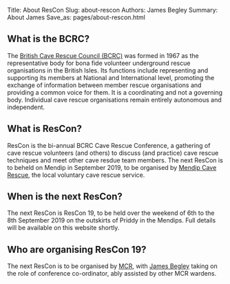 Title: About ResCon
Slug: about-rescon
Authors: James Begley
Summary: About James
Save_as: pages/about-rescon.html

## What is the BCRC?

The [British Cave Rescue Council (BCRC)](http://www.caverescue.org.uk) was formed in 1967 as the representative body for bona fide volunteer underground rescue organisations in the British Isles. Its functions include representing and supporting its members at National and International level, promoting the exchange of information between member rescue organisations and providing a common voice for them. It is a coordinating and not a governing body. Individual cave rescue organisations remain entirely autonomous and independent.

## What is ResCon?

ResCon is the bi-annual BCRC Cave Rescue Conference, a gathering of cave rescue volunteers (and others) to discuss (and practice) cave rescue techniques and meet other cave resdue team members. The next ResCon is to beheld on Mendip in September 2019, to be organised by [Mendip Cave Rescue](https://www.mendipcaverescue.org), the local voluntary cave rescue service.

## When is the next ResCon?

The next ResCon is ResCon 19, to be held over the weekend of 6th to the 8th September 2019 on the outskirts of Priddy in the Mendips. Full details will be available on this website shortly.

## Who are organising ResCon 19?

The next ResCon is to be organised by [MCR](https://www.mendipcaverescue.org), with [James Begley](mailto:james@rescon.org.uk) taking on the role of conference co-ordinator, ably assisted by other MCR wardens.

